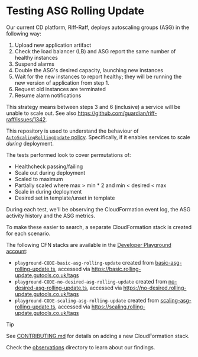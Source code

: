 # Testing ASG Rolling Update

Our current CD platform, Riff-Raff, deploys autoscaling groups (ASG) in the following way:
1. Upload new application artifact
2. Check the load balancer (LB) and ASG report the same number of healthy instances
3. Suspend alarms
4. Double the ASG's desired capacity, launching new instances
5. Wait for the new instances to report healthy; they will be running the new version of application from step 1.
6. Request old instances are terminated
7. Resume alarm notifications

This strategy means between steps 3 and 6 (inclusive) a service will be unable to scale out.
See also https://github.com/guardian/riff-raff/issues/1342.

This repository is used to understand the behaviour of [`AutoScalingRollingUpdate` policy](https://docs.aws.amazon.com/AWSCloudFormation/latest/UserGuide/aws-attribute-updatepolicy.html#cfn-attributes-updatepolicy-rollingupdate).
Specifically, if it enables services to scale _during_ deployment.

The tests performed look to cover permutations of:
- Healthcheck passing/failing
- Scale out during deployment
- Scaled to maximum
- Partially scaled where max > min * 2 and min < desired < max
- Scale in during deployment
- Desired set in template/unset in template

During each test, we'll be observing the CloudFormation event log, the ASG activity history and the ASG metrics.

To make these easier to search, a separate CloudFormation stack is created for each scenario.

The following CFN stacks are available in the [Developer Playground account](https://janus.gutools.co.uk/console?permissionId=developerPlayground-dev&tzOffset=1):
- `playground-CODE-basic-asg-rolling-update` created from [basic-asg-rolling-update.ts](./packages/cdk/lib/basic-asg-rolling-update.ts), accessed via https://basic.rolling-update.gutools.co.uk/tags
- `playground-CODE-no-desired-asg-rolling-update` created from [no-desired-asg-rolling-update.ts](./packages/cdk/lib/no-desired-asg-rolling-update.ts), accessed via https://no-desired.rolling-update.gutools.co.uk/tags
- `playground-CODE-scaling-asg-rolling-update` created from [scaling-asg-rolling-update.ts](./packages/cdk/lib/scaling-asg-rolling-update.ts), accessed via https://scaling.rolling-update.gutools.co.uk/tags

> [!TIP]
> See [CONTRIBUTING.md](./CONTRIBUTING.md) for details on adding a new CloudFormation stack.

Check the [observations](./observations) directory to learn about our findings.
